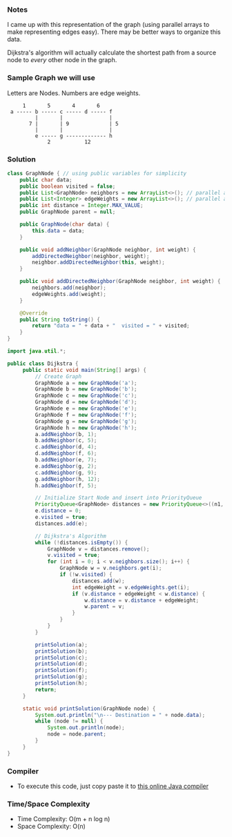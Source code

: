 ### Notes

I came up with this representation of the graph (using parallel arrays to make representing edges easy). There may be better ways to organize this data.

Dijkstra's algorithm will actually calculate the shortest path from a source node to _every_ other node in the graph.

### Sample Graph we will use

Letters are Nodes. Numbers are edge weights.
```
     1       5       4       6
 a ----- b ----- c ----- d ----- f
         |       |               |
       7 |       | 9             | 5
         |       |               |
         e ----- g ------------- h
             2           12
```


### Solution

```java
class GraphNode { // using public variables for simplicity
    public char data;
    public boolean visited = false;
    public List<GraphNode> neighbors = new ArrayList<>(); // parallel arrays
    public List<Integer> edgeWeights = new ArrayList<>(); // parallel arrays
    public int distance = Integer.MAX_VALUE;
    public GraphNode parent = null;

    public GraphNode(char data) {
        this.data = data;
    }

    public void addNeighbor(GraphNode neighbor, int weight) {
        addDirectedNeighbor(neighbor, weight);
        neighbor.addDirectedNeighbor(this, weight);
    }

    public void addDirectedNeighbor(GraphNode neighbor, int weight) {
        neighbors.add(neighbor);
        edgeWeights.add(weight);
    }

    @Override
    public String toString() {
        return "data = " + data + "  visited = " + visited;
    }
}
```

```java
import java.util.*;

public class Dijkstra {
     public static void main(String[] args) {
         // Create Graph
         GraphNode a = new GraphNode('a');
         GraphNode b = new GraphNode('b');
         GraphNode c = new GraphNode('c');
         GraphNode d = new GraphNode('d');
         GraphNode e = new GraphNode('e');
         GraphNode f = new GraphNode('f');
         GraphNode g = new GraphNode('g');
         GraphNode h = new GraphNode('h');
         a.addNeighbor(b, 1);
         b.addNeighbor(c, 5);
         c.addNeighbor(d, 4);
         d.addNeighbor(f, 6);
         b.addNeighbor(e, 7);
         e.addNeighbor(g, 2);
         c.addNeighbor(g, 9);
         g.addNeighbor(h, 12);
         h.addNeighbor(f, 5);

         // Initialize Start Node and insert into PriorityQueue
         PriorityQueue<GraphNode> distances = new PriorityQueue<>((n1, n2) -> n1.distance - n2.distance);
         e.distance = 0;
         e.visited = true;
         distances.add(e);

         // Dijkstra's Algorithm
         while (!distances.isEmpty()) {
             GraphNode v = distances.remove();
             v.visited = true;
             for (int i = 0; i < v.neighbors.size(); i++) {
                 GraphNode w = v.neighbors.get(i);
                 if (!w.visited) {
                     distances.add(w);
                     int edgeWeight = v.edgeWeights.get(i);
                     if (v.distance + edgeWeight < w.distance) {
                         w.distance = v.distance + edgeWeight;
                         w.parent = v;
                     }
                 }
             }
         }

         printSolution(a);
         printSolution(b);
         printSolution(c);
         printSolution(d);
         printSolution(f);
         printSolution(g);
         printSolution(h);
         return;
     }

     static void printSolution(GraphNode node) {
         System.out.println("\n--- Destination = " + node.data);
         while (node != null) {
             System.out.println(node);
             node = node.parent;
         }
     }
}
```

### Compiler

- To execute this code, just copy paste it to [this online Java compiler](https://www.tutorialspoint.com/compile_java_online.php)

### Time/Space Complexity

-  Time Complexity: O(m + n log n)
- Space Complexity: O(n)
